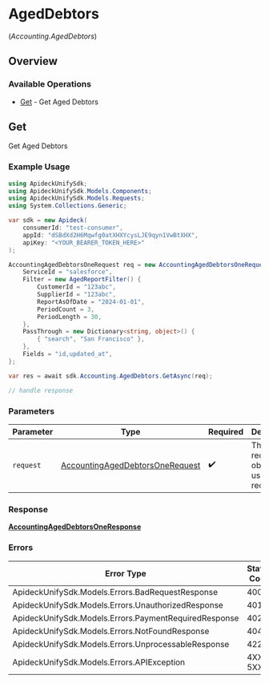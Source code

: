 # AgedDebtors
(*Accounting.AgedDebtors*)

## Overview

### Available Operations

* [Get](#get) - Get Aged Debtors

## Get

Get Aged Debtors

### Example Usage

```csharp
using ApideckUnifySdk;
using ApideckUnifySdk.Models.Components;
using ApideckUnifySdk.Models.Requests;
using System.Collections.Generic;

var sdk = new Apideck(
    consumerId: "test-consumer",
    appId: "dSBdXd2H6Mqwfg0atXHXYcysLJE9qyn1VwBtXHX",
    apiKey: "<YOUR_BEARER_TOKEN_HERE>"
);

AccountingAgedDebtorsOneRequest req = new AccountingAgedDebtorsOneRequest() {
    ServiceId = "salesforce",
    Filter = new AgedReportFilter() {
        CustomerId = "123abc",
        SupplierId = "123abc",
        ReportAsOfDate = "2024-01-01",
        PeriodCount = 3,
        PeriodLength = 30,
    },
    PassThrough = new Dictionary<string, object>() {
        { "search", "San Francisco" },
    },
    Fields = "id,updated_at",
};

var res = await sdk.Accounting.AgedDebtors.GetAsync(req);

// handle response
```

### Parameters

| Parameter                                                                                   | Type                                                                                        | Required                                                                                    | Description                                                                                 |
| ------------------------------------------------------------------------------------------- | ------------------------------------------------------------------------------------------- | ------------------------------------------------------------------------------------------- | ------------------------------------------------------------------------------------------- |
| `request`                                                                                   | [AccountingAgedDebtorsOneRequest](../../Models/Requests/AccountingAgedDebtorsOneRequest.md) | :heavy_check_mark:                                                                          | The request object to use for the request.                                                  |

### Response

**[AccountingAgedDebtorsOneResponse](../../Models/Requests/AccountingAgedDebtorsOneResponse.md)**

### Errors

| Error Type                                            | Status Code                                           | Content Type                                          |
| ----------------------------------------------------- | ----------------------------------------------------- | ----------------------------------------------------- |
| ApideckUnifySdk.Models.Errors.BadRequestResponse      | 400                                                   | application/json                                      |
| ApideckUnifySdk.Models.Errors.UnauthorizedResponse    | 401                                                   | application/json                                      |
| ApideckUnifySdk.Models.Errors.PaymentRequiredResponse | 402                                                   | application/json                                      |
| ApideckUnifySdk.Models.Errors.NotFoundResponse        | 404                                                   | application/json                                      |
| ApideckUnifySdk.Models.Errors.UnprocessableResponse   | 422                                                   | application/json                                      |
| ApideckUnifySdk.Models.Errors.APIException            | 4XX, 5XX                                              | \*/\*                                                 |